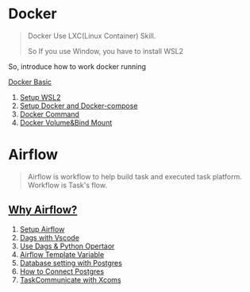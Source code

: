 # Docker 

> Docker Use LXC(Linux Container) Skill.
>
> So If you use Window, you have to install WSL2

So, introduce how to work docker running

[Docker Basic](https://dortmoot.tistory.com/89)

1. [Setup WSL2](https://dortmoot.tistory.com/55) 
2. [Setup Docker and Docker-compose](https://dortmoot.tistory.com/56)
3. [Docker Command](https://dortmoot.tistory.com/58)
4. [Docker Volume&Bind Mount](https://dortmoot.tistory.com/73)

# Airflow

> Airflow is workflow to help build task and executed task platform.
> Workflow is Task's flow.

## [Why Airflow?](https://dortmoot.tistory.com/63)
1. [Setup Airflow](https://dortmoot.tistory.com/57)
2. [Dags with Vscode](https://dortmoot.tistory.com/59)
3. [Use Dags & Python Opertaor](https://dortmoot.tistory.com/66)
4. [Airflow Template Variable](https://dortmoot.tistory.com/67) 
5. [Database setting with Postgres](https://dortmoot.tistory.com/71)
6. [How to Connect Postgres](https://dortmoot.tistory.com/80)
7. [TaskCommunicate with Xcoms](https://dortmoot.tistory.com/85)
